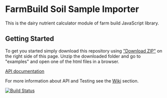 # FarmBuild Soil Sample Importer

This is the dairy nutrient calculator module of farm build JavaScript library.


## Getting Started

To get you started simply download this repository using <a href="https://github.com/FarmBuild/farmbuild-soil-sample-importer/archive/master.zip" target="_blank">"Download ZIP"</a> on the right side of this page.
Unzip the downloaded folder and go to "examples" and open one of the html files in a browser.


<a href="https://rawgit.com/FarmBuild/farmbuild-soil-sample-importer/master/docs/farmbuild-soil-sample-importer/0.1.1/index.html" target="_blank">API documentation</a>


For more information about API and Testing see the [Wiki](https://github.com/SpatialVision/farm-build-nutrient-calculator/wiki) section.

[![Build Status](https://travis-ci.org/FarmBuild/farmbuild-soil-sample-importer.svg?branch=master)](https://travis-ci.org/FarmBuild/farmbuild-soil-sample-importer)
